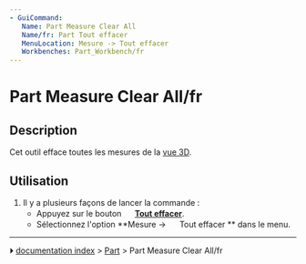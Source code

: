 ```yaml
---
- GuiCommand:
   Name: Part Measure Clear All
   Name/fr: Part Tout effacer
   MenuLocation: Mesure -> Tout effacer
   Workbenches: Part_Workbench/fr
---
```


# Part Measure Clear All/fr

## Description

Cet outil efface toutes les mesures de la [vue 3D](3D_view/fr.md).

## Utilisation

1.  Il y a plusieurs façons de lancer la commande :
    -   Appuyez sur le bouton **<img src="images/Part_Measure_Clear_All.svg" width=16px> [Tout effacer](Part_Measure_Clear_All/fr.md)**.
    -   Sélectionnez l\'option **Mesure → <img src="images/Part_Measure_Clear_All.svg" width=16px> Tout effacer ** dans le menu.



---
⏵ [documentation index](../README.md) > [Part](Part_Workbench.md) > Part Measure Clear All/fr
